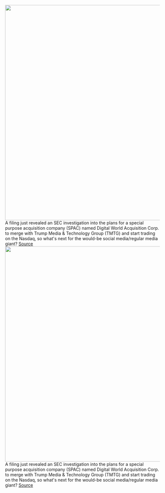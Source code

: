 <img src='https://cdn.vox-cdn.com/thumbor/VVU72KqwsvebTC46P5vO22RMs70=/0x0:6525x4351/1200x800/filters:focal(2899x1179:3943x2223)/cdn.vox-cdn.com/uploads/chorus_image/image/70237803/1237059264.0.jpg' width='700px' /><br/>
A filing just revealed an SEC investigation into the plans for a special purpose acquisition company (SPAC) named Digital World Acquisition Corp. to merge with Trump Media & Technology Group (TMTG) and start trading on the Nasdaq, so what's next for the would-be social media/regular media giant?
<a href='https://www.theverge.com/2021/12/6/22821450/devin-nunes-ceo-tmtg-spac-dwac-truth-social-media'> Source <a/><img src='https://cdn.vox-cdn.com/thumbor/VVU72KqwsvebTC46P5vO22RMs70=/0x0:6525x4351/1200x800/filters:focal(2899x1179:3943x2223)/cdn.vox-cdn.com/uploads/chorus_image/image/70237803/1237059264.0.jpg' width='700px' /><br/>
A filing just revealed an SEC investigation into the plans for a special purpose acquisition company (SPAC) named Digital World Acquisition Corp. to merge with Trump Media & Technology Group (TMTG) and start trading on the Nasdaq, so what's next for the would-be social media/regular media giant?
<a href='https://www.theverge.com/2021/12/6/22821450/devin-nunes-ceo-tmtg-spac-dwac-truth-social-media'> Source <a/>